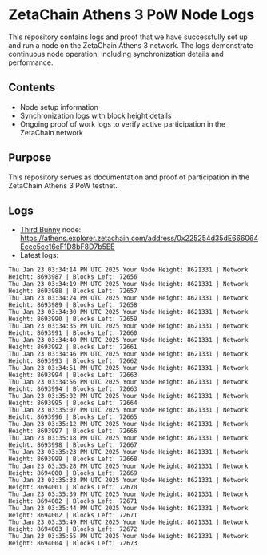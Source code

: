 # ZetaChain Athens 3 PoW Node Logs
This repository contains logs and proof that we have successfully set up and run a node on the ZetaChain Athens 3 network. The logs demonstrate continuous node operation, including synchronization details and performance.

## Contents
- Node setup information
- Synchronization logs with block height details
- Ongoing proof of work logs to verify active participation in the ZetaChain network

## Purpose
This repository serves as documentation and proof of participation in the ZetaChain Athens 3 PoW testnet.

## Logs

- [Third Bunny](https://thirdbunny.xyz/) node: https://athens.explorer.zetachain.com/address/0x225254d35dE666064Eccc5ce16eF1D8bF8D7b5EE
- Latest logs:
```
Thu Jan 23 03:34:14 PM UTC 2025 Your Node Height: 8621331 | Network Height: 8693987 | Blocks Left: 72656
Thu Jan 23 03:34:19 PM UTC 2025 Your Node Height: 8621331 | Network Height: 8693988 | Blocks Left: 72657
Thu Jan 23 03:34:24 PM UTC 2025 Your Node Height: 8621331 | Network Height: 8693989 | Blocks Left: 72658
Thu Jan 23 03:34:30 PM UTC 2025 Your Node Height: 8621331 | Network Height: 8693990 | Blocks Left: 72659
Thu Jan 23 03:34:35 PM UTC 2025 Your Node Height: 8621331 | Network Height: 8693991 | Blocks Left: 72660
Thu Jan 23 03:34:40 PM UTC 2025 Your Node Height: 8621331 | Network Height: 8693992 | Blocks Left: 72661
Thu Jan 23 03:34:46 PM UTC 2025 Your Node Height: 8621331 | Network Height: 8693993 | Blocks Left: 72662
Thu Jan 23 03:34:51 PM UTC 2025 Your Node Height: 8621331 | Network Height: 8693994 | Blocks Left: 72663
Thu Jan 23 03:34:56 PM UTC 2025 Your Node Height: 8621331 | Network Height: 8693994 | Blocks Left: 72663
Thu Jan 23 03:35:02 PM UTC 2025 Your Node Height: 8621331 | Network Height: 8693995 | Blocks Left: 72664
Thu Jan 23 03:35:07 PM UTC 2025 Your Node Height: 8621331 | Network Height: 8693996 | Blocks Left: 72665
Thu Jan 23 03:35:12 PM UTC 2025 Your Node Height: 8621331 | Network Height: 8693997 | Blocks Left: 72666
Thu Jan 23 03:35:18 PM UTC 2025 Your Node Height: 8621331 | Network Height: 8693998 | Blocks Left: 72667
Thu Jan 23 03:35:23 PM UTC 2025 Your Node Height: 8621331 | Network Height: 8693999 | Blocks Left: 72668
Thu Jan 23 03:35:28 PM UTC 2025 Your Node Height: 8621331 | Network Height: 8694000 | Blocks Left: 72669
Thu Jan 23 03:35:33 PM UTC 2025 Your Node Height: 8621331 | Network Height: 8694001 | Blocks Left: 72670
Thu Jan 23 03:35:39 PM UTC 2025 Your Node Height: 8621331 | Network Height: 8694002 | Blocks Left: 72671
Thu Jan 23 03:35:44 PM UTC 2025 Your Node Height: 8621331 | Network Height: 8694002 | Blocks Left: 72671
Thu Jan 23 03:35:49 PM UTC 2025 Your Node Height: 8621331 | Network Height: 8694003 | Blocks Left: 72672
Thu Jan 23 03:35:55 PM UTC 2025 Your Node Height: 8621331 | Network Height: 8694004 | Blocks Left: 72673
```
